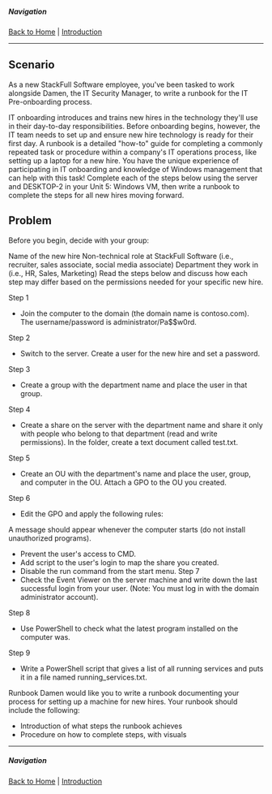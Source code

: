 ##### Navigation

[Back to Home](../README.md) | [Introduction](introduction.md)

---



## Scenario
As a new StackFull Software employee, you've been tasked to work alongside Damen, the IT Security Manager, to write a runbook for the IT Pre-onboarding process.

IT onboarding introduces and trains new hires in the technology they'll use in their day-to-day responsibilities. Before onboarding begins, however, the IT team needs to set up and ensure new hire technology is ready for their first day.
A runbook is a detailed "how-to" guide for completing a commonly repeated task or procedure within a company's IT operations process, like setting up a laptop for a new hire.
You have the unique experience of participating in IT onboarding and knowledge of Windows management that can help with this task! Complete each of the steps below using the server and DESKTOP-2 in your Unit 5: Windows VM, then write a runbook to complete the steps for all new hires moving forward.

## Problem
Before you begin, decide with your group:

Name of the new hire
Non-technical role at StackFull Software (i.e., recruiter, sales associate, social media associate)
Department they work in (i.e., HR, Sales, Marketing)
Read the steps below and discuss how each step may differ based on the permissions needed for your specific new hire. 

Step 1
- Join the computer to the domain (the domain name is contoso.com). The username/password is administrator/Pa$$w0rd.

Step 2
- Switch to the server. Create a user for the new hire and set a password.

Step 3
- Create a group with the department name and place the user in that group.

Step 4
- Create a share on the server with the department name and share it only with people who belong to that department (read and write permissions). In the folder, create a text document called test.txt.

Step 5
- Create an OU with the department's name and place the user, group, and computer in the OU. Attach a GPO to the OU you created.

Step 6
- Edit the GPO and apply the following rules:

A message should appear whenever the computer starts (do not install unauthorized programs).
- Prevent the user's access to CMD.
- Add script to the user's login to map the share you created.
- Disable the run command from the start menu.
Step 7
- Check the Event Viewer on the server machine and write down the last successful login from your user. (Note: You must log in with the domain administrator account).

Step 8
- Use PowerShell to check what the latest program installed on the computer was.

Step 9
- Write a PowerShell script that gives a list of all running services and puts it in a file named running_services.txt.

Runbook
Damen would like you to write a runbook documenting your process for setting up a machine for new hires. Your runbook should include the following:

- Introduction of what steps the runbook achieves
- Procedure on how to complete steps, with visuals
  
--- 

##### Navigation

[Back to Home](../README.md) | [Introduction](introduction.md)